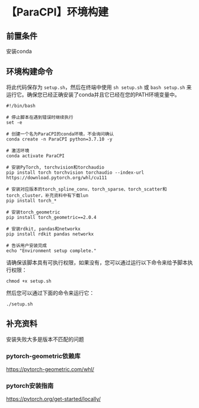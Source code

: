# 【ParaCPI】环境构建

## 前置条件

安装conda

## 环境构建命令

将此代码保存为 `setup.sh`，然后在终端中使用 `sh setup.sh` 或 `bash setup.sh` 来运行它。确保您已经正确安装了conda并且它已经在您的PATH环境变量中。

```shell
#!/bin/bash

# 停止脚本在遇到错误时继续执行
set -e

# 创建一个名为ParaCPI的conda环境，不会询问确认
conda create -n ParaCPI python=3.7.10 -y

# 激活环境
conda activate ParaCPI

# 安装PyTorch, torchvision和torchaudio
pip install torch torchvision torchaudio --index-url https://download.pytorch.org/whl/cu111

# 安装对应版本的torch_spline_conv、torch_sparse、torch_scatter和torch_cluster，补充资料中有下载lun
pip install torch_*

# 安装torch_geometric
pip install torch_geometric==2.0.4

# 安装rdkit, pandas和networkx
pip install rdkit pandas networkx

# 告诉用户安装完成
echo "Environment setup complete."

```

请确保该脚本具有可执行权限，如果没有，您可以通过运行以下命令来给予脚本执行权限：

```shell
chmod +x setup.sh
```

然后您可以通过下面的命令来运行它：

```
./setup.sh
```

## 补充资料

安装失败大多是版本不匹配的问题

### pytorch-geometric依赖库

https://pytorch-geometric.com/whl/

### pytorch安装指南

https://pytorch.org/get-started/locally/